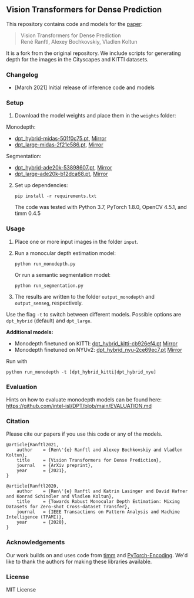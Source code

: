 ## Vision Transformers for Dense Prediction

This repository contains code and models for the [paper](https://arxiv.org/abs/2103.13413):

> Vision Transformers for Dense Prediction  
> René Ranftl, Alexey Bochkovskiy, Vladlen Koltun

It is a fork from the original repository. We include scripts for generating depth for the images in the Cityscapes and KITTI datasets. 

### Changelog 
* [March 2021] Initial release of inference code and models

### Setup 

1) Download the model weights and place them in the `weights` folder:


Monodepth:
- [dpt_hybrid-midas-501f0c75.pt](https://github.com/intel-isl/DPT/releases/download/1_0/dpt_hybrid-midas-501f0c75.pt), [Mirror](https://drive.google.com/file/d/1dgcJEYYw1F8qirXhZxgNK8dWWz_8gZBD/view?usp=sharing)
- [dpt_large-midas-2f21e586.pt](https://github.com/intel-isl/DPT/releases/download/1_0/dpt_large-midas-2f21e586.pt), [Mirror](https://drive.google.com/file/d/1vnuhoMc6caF-buQQ4hK0CeiMk9SjwB-G/view?usp=sharing)

Segmentation:
 - [dpt_hybrid-ade20k-53898607.pt](https://github.com/intel-isl/DPT/releases/download/1_0/dpt_hybrid-ade20k-53898607.pt), [Mirror](https://drive.google.com/file/d/1zKIAMbltJ3kpGLMh6wjsq65_k5XQ7_9m/view?usp=sharing)
 - [dpt_large-ade20k-b12dca68.pt](https://github.com/intel-isl/DPT/releases/download/1_0/dpt_large-ade20k-b12dca68.pt), [Mirror](https://drive.google.com/file/d/1foDpUM7CdS8Zl6GPdkrJaAOjskb7hHe-/view?usp=sharing)
  
2) Set up dependencies: 

    ```shell
    pip install -r requirements.txt
    ```

   The code was tested with Python 3.7, PyTorch 1.8.0, OpenCV 4.5.1, and timm 0.4.5

### Usage 

1) Place one or more input images in the folder `input`.

2) Run a monocular depth estimation model:

    ```shell
    python run_monodepth.py
    ```

    Or run a semantic segmentation model:

    ```shell
    python run_segmentation.py
    ```

3) The results are written to the folder `output_monodepth` and `output_semseg`, respectively.

Use the flag `-t` to switch between different models. Possible options are `dpt_hybrid` (default) and `dpt_large`.


**Additional models:**

- Monodepth finetuned on KITTI: [dpt_hybrid_kitti-cb926ef4.pt](https://github.com/intel-isl/DPT/releases/download/1_0/dpt_hybrid_kitti-cb926ef4.pt) [Mirror](https://drive.google.com/file/d/1-oJpORoJEdxj4LTV-Pc17iB-smp-khcX/view?usp=sharing)
- Monodepth finetuned on NYUv2: [dpt_hybrid_nyu-2ce69ec7.pt](https://github.com/intel-isl/DPT/releases/download/1_0/dpt_hybrid_nyu-2ce69ec7.pt) [Mirror](https\://drive.google.com/file/d/1NjiFw1Z9lUAfTPZu4uQ9gourVwvmd58O/view?usp=sharing)

Run with 

```shell
python run_monodepth -t [dpt_hybrid_kitti|dpt_hybrid_nyu] 
```

### Evaluation

Hints on how to evaluate monodepth models can be found here: https://github.com/intel-isl/DPT/blob/main/EVALUATION.md


### Citation

Please cite our papers if you use this code or any of the models. 
```
@article{Ranftl2021,
	author    = {Ren\'{e} Ranftl and Alexey Bochkovskiy and Vladlen Koltun},
	title     = {Vision Transformers for Dense Prediction},
	journal   = {ArXiv preprint},
	year      = {2021},
}
```

```
@article{Ranftl2020,
	author    = {Ren\'{e} Ranftl and Katrin Lasinger and David Hafner and Konrad Schindler and Vladlen Koltun},
	title     = {Towards Robust Monocular Depth Estimation: Mixing Datasets for Zero-shot Cross-dataset Transfer},
	journal   = {IEEE Transactions on Pattern Analysis and Machine Intelligence (TPAMI)},
	year      = {2020},
}
```

### Acknowledgements

Our work builds on and uses code from [timm](https://github.com/rwightman/pytorch-image-models) and [PyTorch-Encoding](https://github.com/zhanghang1989/PyTorch-Encoding). We'd like to thank the authors for making these libraries available.

### License 

MIT License 
